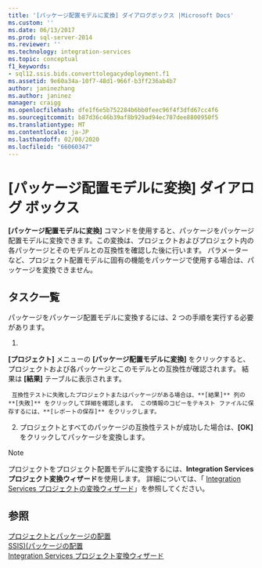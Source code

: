 ```yaml
---
title: '[パッケージ配置モデルに変換] ダイアログボックス |Microsoft Docs'
ms.custom: ''
ms.date: 06/13/2017
ms.prod: sql-server-2014
ms.reviewer: ''
ms.technology: integration-services
ms.topic: conceptual
f1_keywords:
- sql12.ssis.bids.converttolegacydeployment.f1
ms.assetid: 9e60a34a-10f7-48d1-966f-b3ff236ab4b7
author: janinezhang
ms.author: janinez
manager: craigg
ms.openlocfilehash: dfe1f6e5b752284b6bb0feec96f4f3dfd67cc4f6
ms.sourcegitcommit: b87d36c46b39af8b929ad94ec707dee8800950f5
ms.translationtype: MT
ms.contentlocale: ja-JP
ms.lasthandoff: 02/08/2020
ms.locfileid: "66060347"
---
```

# <a name="convert-to-package-deployment-model-dialog-box"></a>[パッケージ配置モデルに変換] ダイアログ ボックス
  
  **[パッケージ配置モデルに変換]** コマンドを使用すると、パッケージをパッケージ配置モデルに変換できます。この変換は、プロジェクトおよびプロジェクト内の各パッケージとそのモデルとの互換性を確認した後に行います。 パラメーターなど、プロジェクト配置モデルに固有の機能をパッケージで使用する場合は、パッケージを変換できません。  
  
## <a name="task-list"></a>タスク一覧  
 パッケージをパッケージ配置モデルに変換するには、2 つの手順を実行する必要があります。  
  
1.  
  **[プロジェクト]** メニューの **[パッケージ配置モデルに変換]** をクリックすると、プロジェクトおよび各パッケージとこのモデルとの互換性が確認されます。 結果は **[結果]** テーブルに表示されます。  
  
     互換性テストに失敗したプロジェクトまたはパッケージがある場合は、**[結果]** 列の **[失敗]** をクリックして詳細を確認します。 この情報のコピーをテキスト ファイルに保存するには、**[レポートの保存]** をクリックします。  
  
2.  プロジェクトとすべてのパッケージの互換性テストが成功した場合は、**[OK]** をクリックしてパッケージを変換します。  
  
> [!NOTE]  
>  プロジェクトをプロジェクト配置モデルに変換するには、**Integration Services プロジェクト変換ウィザード**を使用します。 詳細については、「 [Integration Services プロジェクトの変換ウィザード](../../2014/integration-services/integration-services-project-conversion-wizard.md)」を参照してください。  
  
## <a name="see-also"></a>参照  
 [プロジェクトとパッケージの配置](packages/deploy-integration-services-ssis-projects-and-packages.md)   
 [SSIS&#41;&#40;パッケージの配置](packages/legacy-package-deployment-ssis.md)   
 [Integration Services プロジェクト変換ウィザード](../../2014/integration-services/integration-services-project-conversion-wizard.md)  
  
  

